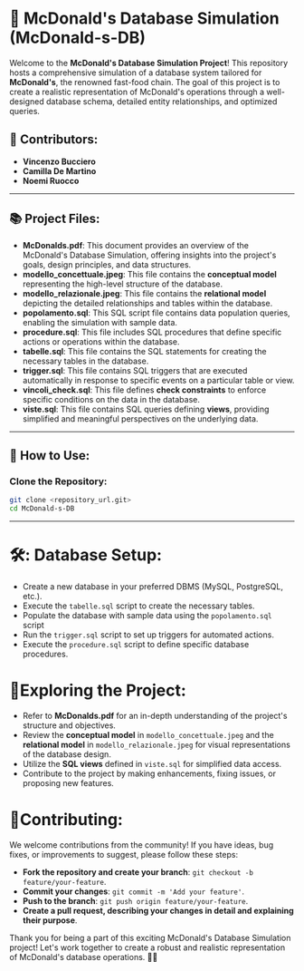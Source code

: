 # 🍔 McDonald's Database Simulation (McDonald-s-DB)

Welcome to the **McDonald's Database Simulation Project**! This repository hosts a comprehensive simulation of a database system tailored for **McDonald's**, the renowned fast-food chain. The goal of this project is to create a realistic representation of McDonald's operations through a well-designed database schema, detailed entity relationships, and optimized queries.

## 👥 Contributors:
- **Vincenzo Bucciero**
- **Camilla De Martino**
- **Noemi Ruocco**

---

## 📚 Project Files:

- **McDonalds.pdf**: This document provides an overview of the McDonald's Database Simulation, offering insights into the project's goals, design principles, and data structures.
- **modello_concettuale.jpeg**: This file contains the **conceptual model** representing the high-level structure of the database.
- **modello_relazionale.jpeg**: This file contains the **relational model** depicting the detailed relationships and tables within the database.
- **popolamento.sql**: This SQL script file contains data population queries, enabling the simulation with sample data.
- **procedure.sql**: This file includes SQL procedures that define specific actions or operations within the database.
- **tabelle.sql**: This file contains the SQL statements for creating the necessary tables in the database.
- **trigger.sql**: This file contains SQL triggers that are executed automatically in response to specific events on a particular table or view.
- **vincoli_check.sql**: This file defines **check constraints** to enforce specific conditions on the data in the database.
- **viste.sql**: This file contains SQL queries defining **views**, providing simplified and meaningful perspectives on the underlying data.

---

## 🚀 How to Use:

### Clone the Repository:

```bash
git clone <repository_url.git>
cd McDonald-s-DB
```
---
# 🛠️: Database Setup:
* Create a new database in your preferred DBMS (MySQL, PostgreSQL, etc.).
* Execute the ```tabelle.sql``` script to create the necessary tables.
* Populate the database with sample data using the ```popolamento.sql``` script
* Run the ```trigger.sql``` script to set up triggers for automated actions.
* Execute the ```procedure.sql``` script to define specific database procedures.

# 🛂Exploring the Project:
* Refer to **McDonalds.pdf** for an in-depth understanding of the project's structure and objectives.
* Review the **conceptual model** in ```modello_concettuale.jpeg``` and the **relational model** in ```modello_relazionale.jpeg``` for visual representations of the database design.
* Utilize the **SQL views** defined in ```viste.sql``` for simplified data access.
* Contribute to the project by making enhancements, fixing issues, or proposing new features.

# 🤙Contributing:
We welcome contributions from the community! If you have ideas, bug fixes, or improvements to suggest, please follow these steps:

  * **Fork the repository and create your branch**: ```git checkout -b feature/your-feature```.
  * **Commit your changes**: ```git commit -m 'Add your feature'```.
  * **Push to the branch**: ```git push origin feature/your-feature```.
  * **Create a pull request, describing your changes in detail and explaining their purpose**.

Thank you for being a part of this exciting McDonald's Database Simulation project! Let's work together to create a robust and realistic representation of McDonald's database operations. 🍟🍔
